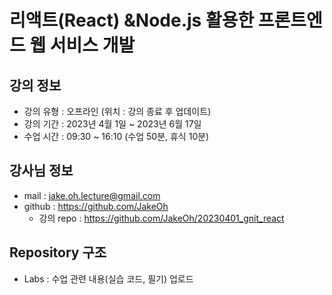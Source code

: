 # 리액트(React) &Node.js 활용한 프론트엔드 웹 서비스 개발

## 강의 정보

- 강의 유형 : 오프라인 (위치 : 강의 종료 후 업데이트)
- 강의 기간 : 2023년 4월 1일 ~ 2023년 6월 17일
- 수업 시간 : 09:30 ~ 16:10 (수업 50분, 휴식 10분)

## 강사님 정보

- mail : jake.oh.lecture@gmail.com
- github : https://github.com/JakeOh
  - 강의 repo : https://github.com/JakeOh/20230401_gnit_react

## Repository 구조

- Labs : 수업 관련 내용(실습 코드, 필기) 업로드
